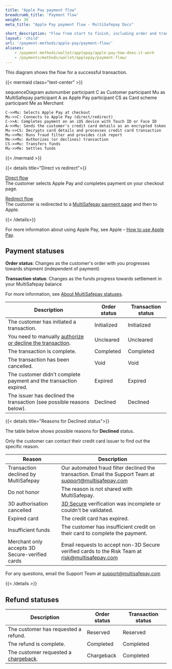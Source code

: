 ```yaml
---
title: "Apple Pay payment flow"
breadcrumb_title: 'Payment flow'
weight: 30
meta_title: "Apple Pay payment flow - MultiSafepay Docs"

short_description: "Flow from start to finish, including order and transaction status changes"
layout: 'child'
url: '/payment-methods/apple-pay/payment-flow/'
aliases: 
    - /payment-methods/wallet/applepay/apple-pay-how-does-it-work
    - /payments/methods/wallet/applepay/payment-flow/
---
```


This diagram shows the flow for a successful transaction.

{{< mermaid class="text-center" >}}

sequenceDiagram
    autonumber
    participant C as Customer
    participant Mu as MultiSafepay
    participant A as Apple Pay
    participant CS as Card scheme
    participant Me as Merchant

    C->>Mu: Selects Apple Pay at checkout
    Mu->>C: Connects to Apple Pay (direct/redirect)
    C->>A: Completes payment on an iOS device with Touch ID or Face ID
    A->>Mu: Sends the customer's credit card details as an encrypted token
    Mu->>CS: Decrypts card details and processes credit card transaction
    Mu->>Me: Runs fraud filter and provides risk report
    Me->>Mu: Authorizes (or declines) transaction
    CS->>Mu: Transfers funds 
    Mu->>Me: Settles funds

{{< /mermaid >}}
&nbsp;  

{{< details title="Direct vs redirect">}}

[Direct flow](/api/#apple-pay---direct)  
The customer selects Apple Pay and completes payment on your checkout page.  

[Redirect flow](/api/#apple-pay---redirect)  
The customer is redirected to a [MultiSafepay payment page](/payment-pages/) and then to Apple. 

{{< /details>}}

For more information about using Apple Pay, see Apple – [How to use Apple Pay](https://support.apple.com/en-us/HT201239).

## Payment statuses

**Order status**: Changes as the customer's order with you progresses towards shipment (independent of payment)

**Transaction status**: Changes as the funds progress towards settlement in your MultiSafepay balance

For more information, see [About MultiSafepay statuses](/payments/multisafepay-statuses/).

| Description | Order status | Transaction status |
|---|---|---|
| The customer has initiated a transaction. | Initialized | Initialized |
| You need to manually [authorize or decline the transaction](/payments/methods/credit-and-debit-cards/user-guide/evaluating-uncleared-transactions/). | Uncleared | Uncleared |
| The transaction is complete. | Completed | Completed |
| The transaction has been cancelled. | Void   | Void   |
| The customer didn't complete payment and the transaction expired. | Expired | Expired |
| The issuer has declined the transaction (see possible reasons below). | Declined | Declined   |

{{< details title="Reasons for Declined status">}}

The table below shows possible reasons for **Declined** status. 

Only the customer can contact their credit card issuer to find out the specific reason.

| Reason | Description |
|----------|---------|
| Transaction declined by MultiSafepay | Our automated fraud filter declined the transaction. Email the Support Team at <support@multisafepay.com> |
| Do not honor | The reason is not shared with MultiSafepay. |
| 3D authorisation cancelled | [3D Secure](/features/3d-secure/about/) verification was incomplete or couldn't be validated. |
| Expired card | The credit card has expired. |
| Insufficient funds | The customer has insufficient credit on their card to complete the payment. |
| Merchant only accepts 3D Secure-verified cards | Email requests to accept non-3D Secure verified cards to the Risk Team at <risk@multisafepay.com>  |

For any questions, email the Support Team at <support@multisafepay.com>

{{< /details >}}

## Refund statuses

| Description | Order status | Transaction status |
|---|---|---|
| The customer has requested a refund. | Reserved    | Reserved   |
| The refund is complete.  | Completed  | Completed  |
| The customer requested a [chargeback](/payments/chargebacks/). | Chargeback | Completed   |





